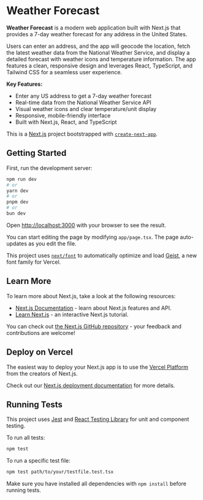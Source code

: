 # Weather Forecast

**Weather Forecast** is a modern web application built with Next.js that provides a 7-day weather forecast for any address in the United States.

Users can enter an address, and the app will geocode the location, fetch the latest weather data from the National Weather Service, and display a detailed forecast with weather icons and temperature information. The app features a clean, responsive design and leverages React, TypeScript, and Tailwind CSS for a seamless user experience.

**Key Features:**

- Enter any US address to get a 7-day weather forecast
- Real-time data from the National Weather Service API
- Visual weather icons and clear temperature/unit display
- Responsive, mobile-friendly interface
- Built with Next.js, React, and TypeScript

This is a [Next.js](https://nextjs.org) project bootstrapped with [`create-next-app`](https://nextjs.org/docs/app/api-reference/cli/create-next-app).

## Getting Started

First, run the development server:

```bash
npm run dev
# or
yarn dev
# or
pnpm dev
# or
bun dev
```

Open [http://localhost:3000](http://localhost:3000) with your browser to see the result.

You can start editing the page by modifying `app/page.tsx`. The page auto-updates as you edit the file.

This project uses [`next/font`](https://nextjs.org/docs/app/building-your-application/optimizing/fonts) to automatically optimize and load [Geist](https://vercel.com/font), a new font family for Vercel.

## Learn More

To learn more about Next.js, take a look at the following resources:

- [Next.js Documentation](https://nextjs.org/docs) - learn about Next.js features and API.
- [Learn Next.js](https://nextjs.org/learn) - an interactive Next.js tutorial.

You can check out [the Next.js GitHub repository](https://github.com/vercel/next.js) - your feedback and contributions are welcome!

## Deploy on Vercel

The easiest way to deploy your Next.js app is to use the [Vercel Platform](https://vercel.com/new?utm_medium=default-template&filter=next.js&utm_source=create-next-app&utm_campaign=create-next-app-readme) from the creators of Next.js.

Check out our [Next.js deployment documentation](https://nextjs.org/docs/app/building-your-application/deploying) for more details.

## Running Tests

This project uses [Jest](https://jestjs.io/) and [React Testing Library](https://testing-library.com/docs/react-testing-library/intro/) for unit and component testing.

To run all tests:

```bash
npm test
```

To run a specific test file:

```bash
npm test path/to/your/testfile.test.tsx
```

Make sure you have installed all dependencies with `npm install` before running tests.
